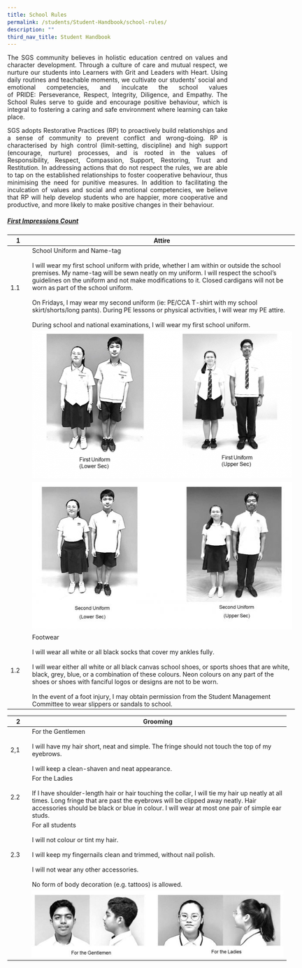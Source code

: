 ```yaml
---
title: School Rules
permalink: /students/Student-Handbook/school-rules/
description: ""
third_nav_title: Student Handbook
---
```

<p style="text-align: justify;"> The SGS community believes in holistic education centred on values and character development. Through a culture of care and mutual respect, we nurture our students into Learners with Grit and Leaders with Heart. Using daily routines and teachable moments, we cultivate our students’ social and emotional competencies, and inculcate the school values of PRIDE: Perseverance, Respect, Integrity, Diligence, and Empathy. The School Rules serve to guide and encourage positive behaviour, which is integral to fostering a caring and safe environment where learning can take place. </p>

<p style="text-align: justify;"> SGS adopts Restorative Practices (RP) to proactively build relationships and a sense of community to prevent conflict and wrong-doing. RP is characterised by high control (limit-setting, discipline) and high support (encourage, nurture) processes, and is rooted in the values of Responsibility, Respect, Compassion, Support, Restoring, Trust and Restitution. In addressing actions that do not respect the rules, we are able to tap on the established relationships to foster cooperative behaviour, thus minimising the need for punitive measures. In addition to facilitating the inculcation of values and social and emotional competencies, we believe that RP will help develop students who are happier, more cooperative and productive, and more likely to make positive changes in their behaviour. </p>

##### <u>First Impressions Count</u>

<table style="undefined;table-layout: fixed; width: 658px">
<colgroup>
<col style="width: 50px">
<col style="width: 618px">
</colgroup>
<thead>
  <tr>
    <th>1</th>
    <th>Attire</th>
  </tr>
</thead>
<tbody>
  <tr>
    <td>1.1</td>
    <td>School Uniform and Name-tag<br><br>I will wear my first school uniform with pride, whether I am within or outside the school premises. My name-tag will be sewn neatly on my uniform. I will respect the school’s guidelines on the uniform and not make modifications to it. Closed cardigans will not be worn as part of the school uniform.<br><br>On Fridays, I may wear my second uniform (ie: PE/CCA T-shirt with my school skirt/shorts/long pants). During PE lessons or physical activities, I will wear my PE attire.<br><br>During school and national examinations, I will wear my first school uniform.</td>
  </tr>
  <tr>
    <td></td>
    <td><img src="/images/School%20Rules/First-Uniform-1-600x338.png" width="600" height="338"></td>
  </tr>
  <tr>
    <td></td>
    <td><img src="/images/School%20Rules/code-conduct2-600x338.jpg" width="600" height="338"></td>
  </tr>
  <tr>
    <td>1.2</td>
    <td> Footwear<br><br>I will wear all white or all black socks that cover my ankles fully.<br><br>I will wear either all white or all black canvas school shoes, or sports shoes that are white, black, grey, blue, or a combination of these colours. Neon colours on any part of the shoes or shoes with fanciful logos or designs are not to be worn.<br><br>In the event of a foot injury, I may obtain permission from the Student Management Committee to wear slippers or sandals to school.</td>
  </tr>
</tbody>
</table>

<table style="undefined;table-layout: fixed; width: 639px">
<colgroup>
<col style="width: 50px">
<col style="width: 609px">
</colgroup>
<thead>
  <tr>
    <th>2</th>
    <th>Grooming</th>
  </tr>
</thead>
<tbody>
  <tr>
    <td>2,1</td>
    <td>For the Gentlemen<br><br>I will have my hair short, neat and simple. The fringe should not touch the top of my eyebrows.<br><br>I will keep a clean-shaven and neat appearance.</td>
  </tr>
  <tr>
    <td>2.2</td>
    <td>For the Ladies<br><br>If I have shoulder-length hair or hair touching the collar, I will tie my hair up neatly at all times. Long fringe that are past the eyebrows will be clipped away neatly. Hair accessories should be black or blue in colour. I will wear at most one pair of simple ear studs.</td>
  </tr>
  <tr>
    <td>2.3</td>
    <td>For all students<br><br>I will not colour or tint my hair.<br><br>I will keep my fingernails clean and trimmed, without nail polish.<br><br>I will not wear any other accessories.<br><br>No form of body decoration (e.g. tattoos) is allowed.</td>
  </tr>
  <tr>
    <td></td>
    <td><img src="/images/School%20Rules/boys-hair-1-600x153.jpg" width="600" height="153"></td>
  </tr>
</tbody>
</table>